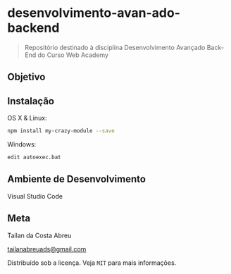 # desenvolvimento-avan-ado-backend

> Repositório destinado à disciplina Desenvolvimento Avançado Back-End do Curso Web Academy

## Objetivo

<!-- ![](header.png) -->

## Instalação

OS X & Linux:

```sh
npm install my-crazy-module --save
```

Windows:

```sh
edit autoexec.bat
```


## Ambiente de Desenvolvimento

Visual Studio Code


## Meta

Tailan da Costa Abreu   

tailanabreuads@gmail.com

Distribuído sob a licença. Veja `MIT` para mais informações.